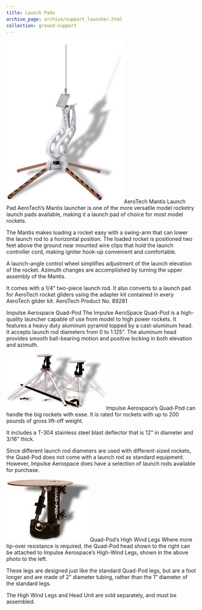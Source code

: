 ```yaml
---
title: Launch Pads
archive_page: archive/support_launcher.html
collection: ground-support
---
```

![](/images/mantis.jpg)AeroTech Mantis Launch Pad AeroTech’s Mantis launcher is one of the more versatile model rocketry launch pads available, making it a launch pad of choice for most model rockets.

The Mantis makes loading a rocket easy with a swing-arm that can lower the launch rod to a horizontal position. The loaded rocket is positioned two feet above the ground near mounted wire clips that hold the launch controller cord, making igniter hook-up convenient and comfortable.

A launch-angle control wheel simplifies adjustment of the launch elevation of the rocket. Azimuth changes are accomplished by turning the upper assembly of the Mantis.

It comes with a 1/4” two-piece launch rod. It also converts to a launch pad for AeroTech rocket gliders using the adapter kit contained in every AeroTech glider kit. AeroTech Product No. 89281

Impulse Aerospace Quad-Pod The Impulse AeroSpace Quad-Pod is a high-quality launcher capable of use from model to high power rockets. It features a heavy duty aluminum pyramid topped by a cast-aluminum head. It accepts launch rod diameters from 0 to 1.125”. The aluminum head provides smooth ball-bearing motion and positive locking in both elevation and azimuth.

![](/images/quadpod.jpg)Impulse Aerospace’s Quad-Pod can handle the big rockets with ease. It is rated for rockets with up to 200 pounds of gross lift-off weight.

It includes a T-304 stainless steel blast deflector that is 12” in diameter and 3/16” thick.

Since different launch rod diameters are used with different-sized rockets, the Quad-Pod does not come with a launch rod as standard equipment. However, Impulse Aerospace does have a selection of launch rods available for purchase.

![](/images/quadpod_head.jpg)Quad-Pod’s High Wind Legs Where more tip-over resistance is required, the Quad-Pod head shown to the right can be attached to Impulse Aerospace’s High-Wind Legs, shown in the above photo to the left.

These legs are designed just like the standard Quad-Pod legs, but are a foot longer and are made of 2” diameter tubing, rather than the 1” diameter of the standard legs.

The High Wind Legs and Head Unit are sold separately, and must be assembled.

